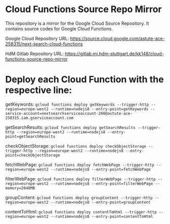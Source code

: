 # Cloud Functions Source Repo Mirror

This repository is a mirror for the Google Cloud Source Repository. It contains source codes for Google Cloud Functions.

Google Cloud Repository URL: <https://source.cloud.google.com/astute-ace-258315/next-search-cloud-functions>

HdM Gitlab Repository URL: <https://gitlab.mi.hdm-stuttgart.de/kk148/cloud-functions-source-repo-mirror>

# Deploy each Cloud Function with the respective line:

getKeywords:
`gcloud functions deploy getKeywords --trigger-http --region=europe-west2 --runtime=nodejs8 --entry-point=getKeywords --service-account=nextsearchserviceaccount-260@astute-ace-258315.iam.gserviceaccount.com`

getSearchResults:
`gcloud functions deploy getSearchResults --trigger-http --region=europe-west2 --runtime=nodejs8 --entry-point=getSearchResults`

checkObjectStorage:
`gcloud functions deploy checkObjectStorage --trigger-http --region=europe-west2 --runtime=nodejs8 --entry-point=checkObjectStorage`

fetchWebPage:
`gcloud functions deploy fetchWebPage --trigger-http --region=europe-west2 --runtime=nodejs8 --entry-point=fetchWebPage`

filterWebPage:
`gcloud functions deploy filterWebPage --trigger-http --region=europe-west2 --runtime=nodejs8 --entry-point=filterWebPage --memory=2048MB`

groupContent:
`gcloud functions deploy groupContent --trigger-http --region=europe-west2 --runtime=nodejs8 --entry-point=groupContent`

contentToHtml:
`gcloud functions deploy contentToHtml --trigger-http --region=europe-west2 --runtime=nodejs8 --entry-point=contentToHtml`
